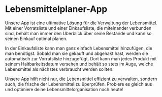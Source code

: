 # Lebensmittelplaner-App 

Unsere App ist eine ultimative Lösung für die Verwaltung der Lebensmittel. Mit einer Vorratsliste und einer Einkaufsliste, die miteinander verbunden sind, behält man immer den Überblick über seine Bestände und kann so seinen Einkauf optimal planen.

In der Einkaufsliste kann man ganz einfach Lebensmittel hinzufügen, die man benötigst. Sobald man sie gekauft und abgehakt hast, werden sie automatisch zur Vorratsliste hinzugefügt. Dort kann man jedes Produkt mit seinem Haltbarkeitsdatum versehen und behält so stets im Auge, welche Lebensmittel als nächstes verbraucht werden sollten.

Unsere App hilft nicht nur, die Lebensmittel effizient zu verwalten, sondern auch, die frische der Lebensmittel zu üperprüfen. Probiere es gleich aus und optimiere deine Lebensmittelorganisation noch heute!
